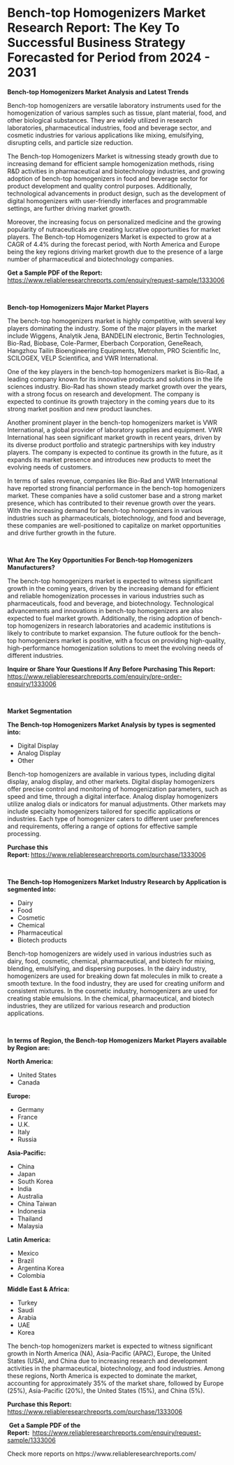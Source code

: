 <p><h1>Bench-top Homogenizers Market Research Report: The Key To Successful Business Strategy Forecasted for Period from 2024 - 2031</h1></p><p><strong>Bench-top Homogenizers Market Analysis and Latest Trends</strong></p>
<p><p>Bench-top homogenizers are versatile laboratory instruments used for the homogenization of various samples such as tissue, plant material, food, and other biological substances. They are widely utilized in research laboratories, pharmaceutical industries, food and beverage sector, and cosmetic industries for various applications like mixing, emulsifying, disrupting cells, and particle size reduction.</p><p>The Bench-top Homogenizers Market is witnessing steady growth due to increasing demand for efficient sample homogenization methods, rising R&D activities in pharmaceutical and biotechnology industries, and growing adoption of bench-top homogenizers in food and beverage sector for product development and quality control purposes. Additionally, technological advancements in product design, such as the development of digital homogenizers with user-friendly interfaces and programmable settings, are further driving market growth.</p><p>Moreover, the increasing focus on personalized medicine and the growing popularity of nutraceuticals are creating lucrative opportunities for market players. The Bench-top Homogenizers Market is expected to grow at a CAGR of 4.4% during the forecast period, with North America and Europe being the key regions driving market growth due to the presence of a large number of pharmaceutical and biotechnology companies.</p></p>
<p><strong>Get a Sample PDF of the Report:&nbsp;</strong> <a href="https://www.reliableresearchreports.com/enquiry/request-sample/1333006">https://www.reliableresearchreports.com/enquiry/request-sample/1333006</a></p>
<p>&nbsp;</p>
<p><strong>Bench-top Homogenizers Major Market Players</strong></p>
<p><p>The bench-top homogenizers market is highly competitive, with several key players dominating the industry. Some of the major players in the market include Wiggens, Analytik Jena, BANDELIN electronic, Bertin Technologies, Bio-Rad, Biobase, Cole-Parmer, Eberbach Corporation, GeneReach, Hangzhou Tailin Bioengineering Equipments, Metrohm, PRO Scientific Inc, SCILOGEX, VELP Scientifica, and VWR International.</p><p>One of the key players in the bench-top homogenizers market is Bio-Rad, a leading company known for its innovative products and solutions in the life sciences industry. Bio-Rad has shown steady market growth over the years, with a strong focus on research and development. The company is expected to continue its growth trajectory in the coming years due to its strong market position and new product launches.</p><p>Another prominent player in the bench-top homogenizers market is VWR International, a global provider of laboratory supplies and equipment. VWR International has seen significant market growth in recent years, driven by its diverse product portfolio and strategic partnerships with key industry players. The company is expected to continue its growth in the future, as it expands its market presence and introduces new products to meet the evolving needs of customers.</p><p>In terms of sales revenue, companies like Bio-Rad and VWR International have reported strong financial performance in the bench-top homogenizers market. These companies have a solid customer base and a strong market presence, which has contributed to their revenue growth over the years. With the increasing demand for bench-top homogenizers in various industries such as pharmaceuticals, biotechnology, and food and beverage, these companies are well-positioned to capitalize on market opportunities and drive further growth in the future.</p></p>
<p>&nbsp;</p>
<p><strong>What Are The Key Opportunities For Bench-top Homogenizers Manufacturers?</strong></p>
<p><p>The bench-top homogenizers market is expected to witness significant growth in the coming years, driven by the increasing demand for efficient and reliable homogenization processes in various industries such as pharmaceuticals, food and beverage, and biotechnology. Technological advancements and innovations in bench-top homogenizers are also expected to fuel market growth. Additionally, the rising adoption of bench-top homogenizers in research laboratories and academic institutions is likely to contribute to market expansion. The future outlook for the bench-top homogenizers market is positive, with a focus on providing high-quality, high-performance homogenization solutions to meet the evolving needs of different industries.</p></p>
<p><strong>Inquire or Share Your Questions If Any Before Purchasing This Report:</strong> <a href="https://www.reliableresearchreports.com/enquiry/pre-order-enquiry/1333006">https://www.reliableresearchreports.com/enquiry/pre-order-enquiry/1333006</a></p>
<p>&nbsp;</p>
<p><strong>Market Segmentation</strong></p>
<p><strong>The Bench-top Homogenizers Market Analysis by types is segmented into:</strong></p>
<p><ul><li>Digital Display</li><li>Analog Display</li><li>Other</li></ul></p>
<p><p>Bench-top homogenizers are available in various types, including digital display, analog display, and other markets. Digital display homogenizers offer precise control and monitoring of homogenization parameters, such as speed and time, through a digital interface. Analog display homogenizers utilize analog dials or indicators for manual adjustments. Other markets may include specialty homogenizers tailored for specific applications or industries. Each type of homogenizer caters to different user preferences and requirements, offering a range of options for effective sample processing.</p></p>
<p><strong>Purchase this Report:&nbsp;</strong><a href="https://www.reliableresearchreports.com/purchase/1333006">https://www.reliableresearchreports.com/purchase/1333006</a></p>
<p>&nbsp;</p>
<p><strong>The Bench-top Homogenizers Market Industry Research by Application is segmented into:</strong></p>
<p><ul><li>Dairy</li><li>Food</li><li>Cosmetic</li><li>Chemical</li><li>Pharmaceutical</li><li>Biotech products</li></ul></p>
<p><p>Bench-top homogenizers are widely used in various industries such as dairy, food, cosmetic, chemical, pharmaceutical, and biotech for mixing, blending, emulsifying, and dispersing purposes. In the dairy industry, homogenizers are used for breaking down fat molecules in milk to create a smooth texture. In the food industry, they are used for creating uniform and consistent mixtures. In the cosmetic industry, homogenizers are used for creating stable emulsions. In the chemical, pharmaceutical, and biotech industries, they are utilized for various research and production applications.</p></p>
<p>&nbsp;</p>
<p><strong>In terms of Region, the Bench-top Homogenizers Market Players available by Region are:</strong></p>
<p>
    <p> <strong> North America: </strong>
        <ul>
            <li>United States</li>
            <li>Canada</li>
        </ul>
        </p> 
    <p> <strong> Europe: </strong>
        <ul>
            <li>Germany</li>
            <li>France</li>
            <li>U.K.</li>
            <li>Italy</li>
            <li>Russia</li>
        </ul>
        </p> 
    <p> <strong> Asia-Pacific: </strong>
        <ul>
            <li>China</li>
            <li>Japan</li>
            <li>South Korea</li>
            <li>India</li>
            <li>Australia</li>
            <li>China Taiwan</li>
            <li>Indonesia</li>
            <li>Thailand</li>
            <li>Malaysia</li>
        </ul>
        </p> 
    <p> <strong> Latin America: </strong>
        <ul>
            <li>Mexico</li>
            <li>Brazil</li>
            <li>Argentina Korea</li>
            <li>Colombia</li>
        </ul>
        </p> 
    <p> <strong> Middle East & Africa: </strong>
        <ul>
            <li>Turkey</li>
            <li>Saudi</li>
            <li>Arabia</li>
            <li>UAE</li>
            <li>Korea</li>
        </ul>
    </p>
    </p>
<p><p>The bench-top homogenizers market is expected to witness significant growth in North America (NA), Asia-Pacific (APAC), Europe, the United States (USA), and China due to increasing research and development activities in the pharmaceutical, biotechnology, and food industries. Among these regions, North America is expected to dominate the market, accounting for approximately 35% of the market share, followed by Europe (25%), Asia-Pacific (20%), the United States (15%), and China (5%).</p></p>
<p><strong>Purchase this Report: </strong><a href="https://www.reliableresearchreports.com/purchase/1333006">https://www.reliableresearchreports.com/purchase/1333006</a></p>
<p>&nbsp;<strong>Get a Sample PDF of the Report:&nbsp;&nbsp;</strong><a href="https://www.reliableresearchreports.com/enquiry/request-sample/1333006">https://www.reliableresearchreports.com/enquiry/request-sample/1333006</a></p>
<p><strong></strong></p>
<p>Check more reports on https://www.reliableresearchreports.com/</p>